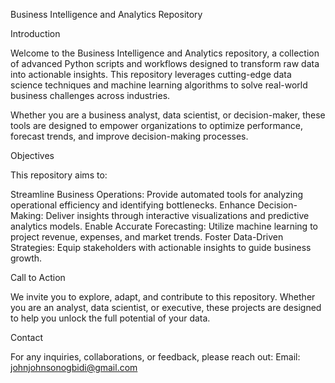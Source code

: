 Business Intelligence and Analytics Repository

Introduction

Welcome to the Business Intelligence and Analytics repository, a collection of advanced Python scripts and workflows designed to transform raw data into actionable insights. This repository leverages cutting-edge data science techniques and machine learning algorithms to solve real-world business challenges across industries.

Whether you are a business analyst, data scientist, or decision-maker, these tools are designed to empower organizations to optimize performance, forecast trends, and improve decision-making processes.

Objectives

This repository aims to:

Streamline Business Operations:
Provide automated tools for analyzing operational efficiency and identifying bottlenecks.
Enhance Decision-Making:
Deliver insights through interactive visualizations and predictive analytics models.
Enable Accurate Forecasting:
Utilize machine learning to project revenue, expenses, and market trends.
Foster Data-Driven Strategies:
Equip stakeholders with actionable insights to guide business growth.

Call to Action

We invite you to explore, adapt, and contribute to this repository. Whether you are an analyst, data scientist, or executive, these projects are designed to help you unlock the full potential of your data.

Contact

For any inquiries, collaborations, or feedback, please reach out:
Email: johnjohnsonogbidi@gmail.com
